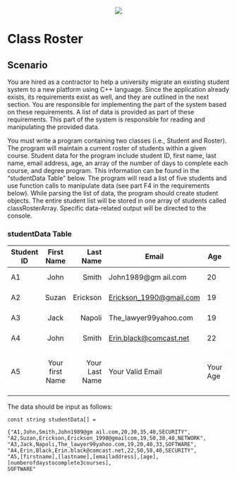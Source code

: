 <p align="center">
<img src = "https://i.imgur.com/OFXx88m.png"  />
</p>

# Class Roster

## Scenario

You are hired as a contractor to help a university migrate an existing student system to a 
new platform using C++ language. Since the application already exists, its requirements exist 
as well, and they are outlined in the next section. You are responsible for implementing the 
part of the system based on these requirements. A list of data is provided as part of these 
requirements. This part of the system is responsible for reading and manipulating the 
provided data.

You must write a program containing two classes (i.e., Student and Roster). The program will 
maintain a current roster of students within a given course. Student data for the program 
include student ID, first name, last name, email address, age, an array of the number of days 
to complete each course, and degree program. This information can be found in the 
“studentData Table” below. The program will read a list of five students and use function 
calls to manipulate data (see part F4 in the requirements below). While parsing the list of 
data, the program should create student objects. The entire student list will be stored in
one array of students called classRosterArray. Specific data-related output will be directed 
to the console.

### studentData Table

| Student ID    | First Name  | Last Name  |Email  |Age  | Days in Course | Degree Program|
| ------------- |:-------:| -----:|-------------|-----|----------------|---------------|
| A1 | John | Smith | John1989@gm ail.com | 20 | 30, 35, 40 | SECURITY|
| A2 | Suzan | Erickson | Erickson_1990@gmail.com | 19 | 50, 30, 40 | NETWORK|
| A3 | Jack | Napoli |The_lawyer99yahoo.com | 19 | 20, 40, 33 | SOFTWARE|
| A4 | John | Smith | Erin.black@comcast.net | 22 | 30, 35, 40 | SECURITY|
| A5 | Your first Name | Your Last Name | Your Valid Email | Your Age | # of days to complete 3 courses | SOFTWARE|

The data should be input as follows: 

```
const string studentData[] = 

{"A1,John,Smith,John1989@gm ail.com,20,30,35,40,SECURITY",
"A2,Suzan,Erickson,Erickson_1990@gmailcom,19,50,30,40,NETWORK",
"A3,Jack,Napoli,The_lawyer99yahoo.com,19,20,40,33,SOFTWARE",
"A4,Erin,Black,Erin.black@comcast.net,22,50,58,40,SECURITY",
"A5,[firstname],[lastname],[emailaddress],[age],[numberofdaystocomplete3courses],
SOFTWARE"
```
